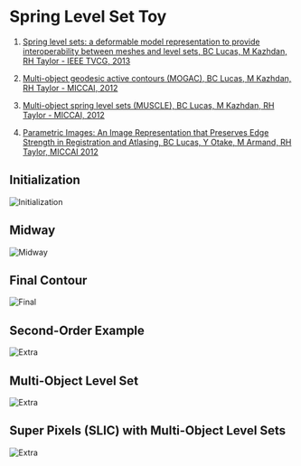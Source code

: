 Spring Level Set Toy
=====
1) [Spring level sets: a deformable model representation to provide interoperability between meshes and level sets, 
BC Lucas, M Kazhdan, RH Taylor - IEEE TVCG, 2013](http://cs.jhu.edu/~blake/docs/springls_tvcg.pdf)

2) [Multi-object geodesic active contours (MOGAC), BC Lucas, M Kazhdan, RH Taylor - MICCAI, 2012](http://www.cs.jhu.edu/~blake/docs/mogac_miccai12.pdf)

3) [Multi-object spring level sets (MUSCLE), BC Lucas, M Kazhdan, RH Taylor - MICCAI, 2012](http://www.cs.jhu.edu/~blake/docs/sled_miccai2012.pdf)

4) [Parametric Images: An Image Representation that Preserves Edge Strength in Registration and Atlasing,
BC Lucas, Y Otake, M Armand, RH Taylor, MICCAI 2012](http://www.cs.jhu.edu/~blake/docs/pimages_miccai2012.pdf)
## Initialization
![Initialization](https://github.com/bclucas/blob/blob/master/screenshots/levelset_toy1.png)
## Midway
![Midway](https://github.com/bclucas/blob/blob/master/screenshots/levelset_toy3.png)
## Final Contour
![Final](https://github.com/bclucas/blob/blob/master/screenshots/levelset_toy2.png)
## Second-Order Example
![Extra](https://github.com/bclucas/blob/blob/master/screenshots/levelset_toy4.png)
## Multi-Object Level Set
![Extra](https://github.com/bclucas/blob/blob/master/screenshots/levelset_toy5.png)
## Super Pixels (SLIC) with Multi-Object Level Sets
![Extra](https://github.com/bclucas/blob/blob/master/screenshots/levelset_toy6.png)
